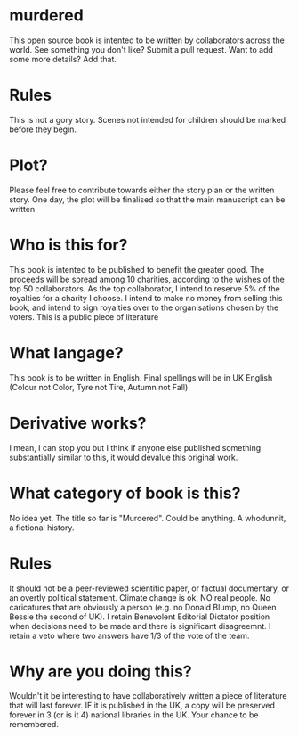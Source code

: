 # murdered
This open source book is intented to be written by collaborators across the world. See something you don't like? Submit a pull request. Want to add some more details? Add that.

# Rules
This is not a gory story. Scenes not intended for children should be marked before they begin. 

# Plot?
Please feel free to contribute towards either the story plan or the written story. One day, the plot will be finalised so that the main manuscript can be written

# Who is this for?
This book is intented to be published to benefit the greater good. The proceeds will be spread among 10 charities, according to the wishes of the top 50 collaborators. As the top collaborator, I intend to reserve 5% of the royalties for a charity I choose.  I intend to make no money from selling this book, and intend to sign royalties over to the organisations chosen by the voters. This is a public piece of literature

# What langage?
This book is to be written in English. Final spellings will be in UK English (Colour not Color, Tyre not Tire, Autumn not Fall)

# Derivative works?
I mean, I can stop you but I think if anyone else published something substantially similar to this, it would devalue this original work. 

# What category of book is this?
No idea yet. The title so far is "Murdered". Could be anything. A whodunnit, a fictional history.

# Rules
It should not be a peer-reviewed scientific paper, or factual documentary, or an overtly political statement. Climate change is ok. NO real people. No caricatures that are obviously a person (e.g. no Donald Blump, no Queen Bessie the second of UK). I retain Benevolent Editorial Dictator position when decisions need to be made and there is significant disagreemnt. I retain a veto where two answers have 1/3 of the vote of the team.

# Why are you doing this?
Wouldn't it be interesting to have collaboratively written a piece of literature that will last forever. IF it is published in the UK, a copy will be preserved forever in 3 (or is it 4) national libraries in the UK. Your chance to be remembered.

